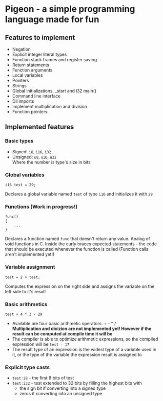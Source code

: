 # Pigeon - a simple programming language made for fun
## Features to implement
- Negation
- Explicit integer literal types
- Function stack frames and register saving
- Return statements
- Function arguments
- Local variables
- Pointers
- Strings
- Global initializations, _start and i32 main()
- Command line interface
- Dll imports
- Implement multiplication and division
- Function pointers
## Implemented features
### Basic types
- Signed: `i8`, `i16`, `i32`
- Unsigned: `u8`, `u16`, `u32`<br/>
Where the number is type's size in bits
### Global variables
```
i16 test = 29;
```
Declares a global variable named `test` of type `i16` and initializes it with `29`
### Functions (Work in progress!)
```
func()
{
	...
}
```
Declares a function named `func` that doesn't return any value. Analog of void functions in C.
Inside the curly braces expected statements - the code that should be executed whenever the
function is called (Function calls aren't implemented yet!)
### Variable assignment
```
test = 2 + test;
```
Computes the expression on the right side and assigns the variable on the left side
to it's result
### Basic arithmetics
```
test + 4 * 3 - 29
```
- Available are four basic arithmetic operators: + - * /<br/>
  **Multiplication and divizion are not implemented yet!
  However if the result can be computed at compile time it will be**
- The compiler is able to optimize arithmetic expressions, so the compiled expression will be
  `test - 17`
- The result type of an expression is the widest type of a variable used in it, or
  the type of the variable the expression result is assigned to
### Explicit type casts
- `test:i8` - the first 8 bits of test
- `test:i32` - test extended to 32 bits by filling the highest bits with
  - the sign bit if converting into a signed type
  - zeros if converting into an unsigned type
